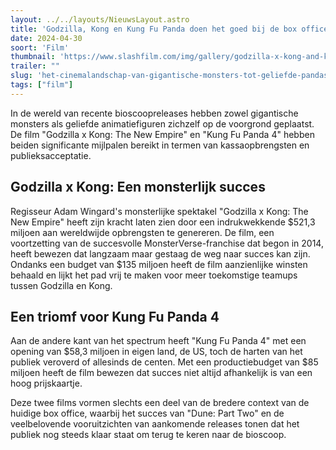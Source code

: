 ```yaml
---
layout: ../../layouts/NieuwsLayout.astro
title: 'Godzilla, Kong en Kung Fu Panda doen het goed bij de box office'
date: 2024-04-30
soort: 'Film'
thumbnail: 'https://www.slashfilm.com/img/gallery/godzilla-x-kong-and-kung-fu-panda-4-just-passed-a-major-box-office-milestone/intro-1714427752.jpg'
trailer: ""
slug: 'het-cinemalandschap-van-gigantische-monsters-tot-geliefde-pandas'
tags: ["film"]
---
```


In de wereld van recente bioscoopreleases hebben zowel gigantische monsters als geliefde animatiefiguren zichzelf op de voorgrond geplaatst. De film "Godzilla x Kong: The New Empire" en "Kung Fu Panda 4" hebben beiden significante mijlpalen bereikt in termen van kassaopbrengsten en publieksacceptatie.

## Godzilla x Kong: Een monsterlijk succes

Regisseur Adam Wingard's monsterlijke spektakel "Godzilla x Kong: The New Empire" heeft zijn kracht laten zien door een indrukwekkende $521,3 miljoen aan wereldwijde opbrengsten te genereren. De film, een voortzetting van de succesvolle MonsterVerse-franchise dat begon in 2014, heeft bewezen dat langzaam maar gestaag de weg naar succes kan zijn. Ondanks een budget van $135 miljoen heeft de film aanzienlijke winsten behaald en lijkt het pad vrij te maken voor meer toekomstige teamups tussen Godzilla en Kong.

## Een triomf voor Kung Fu Panda 4 

Aan de andere kant van het spectrum heeft "Kung Fu Panda 4" met een opening van $58,3 miljoen in eigen land, de US, toch de harten van het publiek veroverd of allesinds de centen. Met een productiebudget van $85 miljoen heeft de film bewezen dat succes niet altijd afhankelijk is van een hoog prijskaartje.

Deze twee films vormen slechts een deel van de bredere context van de huidige box office, waarbij het succes van "Dune: Part Two" en de veelbelovende vooruitzichten van aankomende releases tonen dat het publiek nog steeds klaar staat om terug te keren naar de bioscoop.